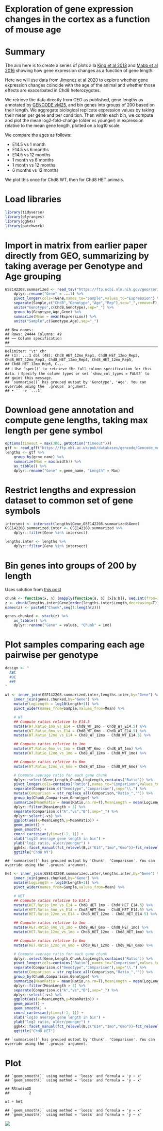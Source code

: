 Exploration of gene expression changes in the cortex as a function of
mouse age
================

# Summary

The aim here is to create a series of plots a la [King et al
2013](https://www.nature.com/articles/nature12504) and [Mabb et al
2016](https://journals.plos.org/plosone/article?id=10.1371/journal.pone.0156439)
showing how gene expression changes as a function of gene length.

Here we will use data from [Jimenez et al
2020](https://molecularautism.biomedcentral.com/articles/10.1186/s13229-020-00369-8)
to explore whether gene expression changes coincide with the age of the
animal and whether those effects are exacerbated in Chd8 heterozygotes.

We retrieve the data directly from GEO as published, gene lengths as
annotated by [GENCODE
vM25](https://www.gencodegenes.org/mouse/release_M25.html), and bin
genes into groups of 200 based on their length. We aggregate biological
replicate expression values by taking their mean per gene and per
condition. Then within each bin, we compute and plot the mean
log2-fold-change (older vs younger) in expression relative to the mean
gene length, plotted on a log10 scale.

We compare the ages as follows:

-   E14.5 vs 1 month
-   E14.5 vs 6 months
-   E14.5 vs 12 months
-   1 month vs 6 months
-   1 month vs 12 months
-   6 months vs 12 months

We plot this once for Chd8 WT, then for Chd8 HET animals.

# Load libraries

``` r
library(tidyverse)
library(plyranges)
library(ggh4x)
library(patchwork)
```

# Import in matrix from earlier paper directly from GEO, summarizing by taking average per Genotype and Age grouping

``` r
GSE142208.summarized <- read_tsv("https://ftp.ncbi.nlm.nih.gov/geo/series/GSE142nnn/GSE142208/suppl/GSE142208_Chd8_WT_HET_VST_normCounts_matrix.txt.gz") %>%
    dplyr::rename("Gene" = ...1) %>%
    pivot_longer(cols=!Gene,names_to="Sample",values_to="Expression") %>%
    separate(Sample,c("Chd8","Genotype","Age","Rep"),sep="_",remove=F) %>%
    unite("Genotype",c(Chd8,Genotype),sep="_") %>%
    group_by(Genotype,Age,Gene) %>%
    summarize(Mean = mean(Expression)) %>%
    unite("Sample",c(Genotype,Age),sep="_") 
```

    ## New names:
    ## Rows: 24444 Columns: 49
    ## ── Column specification
    ## ─────────────────────────────────────────────────────────────────────────────────────────────────────────────── Delimiter: "\t" chr
    ## (1): ...1 dbl (48): Chd8_HET_12mo_Rep1, Chd8_HET_12mo_Rep2, Chd8_HET_12mo_Rep3, Chd8_HET_12mo_Rep4, Chd8_HET_12mo_Rep5,
    ## Chd8_HET_12mo_Rep6, C...
    ## ℹ Use `spec()` to retrieve the full column specification for this data. ℹ Specify the column types or set `show_col_types = FALSE` to
    ## quiet this message.
    ## `summarise()` has grouped output by 'Genotype', 'Age'. You can override using the `.groups` argument.
    ## • `` -> `...1`

# Download gene annotation and compute gene lengths, taking max length per gene symbol

``` r
options(timeout = max(300, getOption("timeout")))
gtf <- read_gff("https://ftp.ebi.ac.uk/pub/databases/gencode/Gencode_mouse/release_M25/gencode.vM25.annotation.gtf.gz")
lengths <- gtf %>%
    group_by(gene_name) %>% 
    summarize(Max = max(width)) %>% 
    as_tibble() %>%
    dplyr::rename("Gene" = gene_name, "Length" = Max)
```

# Restrict lengths and expression dataset to common set of gene symbols

``` r
intersect <- intersect(lengths$Gene,GSE142208.summarized$Gene)
GSE142208.summarized.inter <- GSE142208.summarized %>%
    dplyr::filter(Gene %in% intersect)

lengths.inter <- lengths %>%
    dplyr::filter(Gene %in% intersect)
```

# Bin genes into groups of 200 by length

Uses solution from [this post](https://stackoverflow.com/a/27626007)

``` r
chunk <- function(x, n) (mapply(function(a, b) (x[a:b]), seq.int(from=1, to=length(x), by=n), pmin(seq.int(from=1, to=length(x), by=n)+(n-1), length(x)), SIMPLIFY=FALSE))
z <- chunk(lengths.inter$Gene[order(lengths.inter$Length,decreasing=T)],200)
names(z) <- paste0("Chunk",seq(1:length(z)))

genes.chunked <- stack(z) %>% 
    as_tibble() %>%
    dplyr::rename("Gene" = values, "Chunk" = ind)
```

# Plot samples comparing each age pairwise per genotype

``` r
design <- "
  ABC
  #DE
  ##F
"

wt <- inner_join(GSE142208.summarized.inter,lengths.inter,by="Gene") %>%
    inner_join(genes.chunked,by="Gene") %>%
    mutate(LogLength = log10(Length+1)) %>%
    pivot_wider(names_from=Sample,values_from=Mean) %>%

    # WT
    ## Compute ratios relative to E14.5
    mutate(WT.Ratio_1mo_vs_E14 = Chd8_WT_1mo - Chd8_WT_E14.5) %>%
    mutate(WT.Ratio_6mo_vs_E14 = Chd8_WT_6mo - Chd8_WT_E14.5) %>%
    mutate(WT.Ratio_12mo_vs_E14 = Chd8_WT_12mo - Chd8_WT_E14.5) %>%

    ## Compute ratios relative to 1mo
    mutate(WT.Ratio_6mo_vs_1mo = Chd8_WT_6mo - Chd8_WT_1mo) %>%
    mutate(WT.Ratio_12mo_vs_1mo = Chd8_WT_12mo - Chd8_WT_1mo) %>%

    ## Compute ratios relative to 6mo
    mutate(WT.Ratio_12mo_vs_6mo = Chd8_WT_12mo - Chd8_WT_6mo) %>%   

    # Compute average ratio for each gene chunk 
    dplyr::select(Gene,Length,Chunk,LogLength,contains("Ratio")) %>%
    pivot_longer(cols=contains("Ratio"),names_to="Comparison",values_to="Ratio") %>%
    separate(Comparison,c("Genotype","Comparison"),sep="\\.") %>%
    mutate(Comparison = str_replace_all(Comparison,"Ratio_","")) %>%
    group_by(Chunk,Comparison,Genotype) %>%
    summarize(MeanRatio = mean(Ratio,na.rm=T),MeanLength = mean(LogLength,na.rm=T),n = dplyr::n()) %>%
    dplyr::filter(MeanLength > 3) %>%
    separate(Comparison,c("A","vs","B"),sep="_") %>%
    dplyr::select(-vs) %>%
    ggplot(aes(x=MeanLength,y=MeanRatio)) +
    geom_point() +
    geom_smooth() +
    coord_cartesian(ylim=c(-1, 1)) +
    xlab("log10 average gene length in bin") +
    ylab("log2 ratio, older/younger") +
    ggh4x::facet_manual(fct_relevel(B,c("E14","1mo","6mo"))~fct_relevel(A,c("1mo","6mo","12mo")),design = design,strip = strip_split(c("right", "top"))) +
    ggtitle("Chd8 WT")
```

    ## `summarise()` has grouped output by 'Chunk', 'Comparison'. You can override using the `.groups` argument.

``` r
het <- inner_join(GSE142208.summarized.inter,lengths.inter,by="Gene") %>%
    inner_join(genes.chunked,by="Gene") %>%
    mutate(LogLength = log10(Length+1)) %>%
    pivot_wider(names_from=Sample,values_from=Mean) %>%

    # HET
    ## Compute ratios relative to E14.5
    mutate(HET.Ratio_1mo_vs_E14 = Chd8_HET_1mo - Chd8_HET_E14.5) %>%
    mutate(HET.Ratio_6mo_vs_E14 = Chd8_HET_6mo - Chd8_HET_E14.5) %>%
    mutate(HET.Ratio_12mo_vs_E14 = Chd8_HET_12mo - Chd8_HET_E14.5) %>%

    ## Compute ratios relative to 1mo
    mutate(HET.Ratio_6mo_vs_1mo = Chd8_HET_6mo - Chd8_HET_1mo) %>%
    mutate(HET.Ratio_12mo_vs_1mo = Chd8_HET_12mo - Chd8_HET_1mo) %>%

    ## Compute ratios relative to 6mo
    mutate(HET.Ratio_12mo_vs_6mo = Chd8_HET_12mo - Chd8_HET_6mo) %>%    

    # Compute average ratio for each gene chunk 
    dplyr::select(Gene,Length,Chunk,LogLength,contains("Ratio")) %>%
    pivot_longer(cols=contains("Ratio"),names_to="Comparison",values_to="Ratio") %>%
    separate(Comparison,c("Genotype","Comparison"),sep="\\.") %>%
    mutate(Comparison = str_replace_all(Comparison,"Ratio_","")) %>%
    group_by(Chunk,Comparison,Genotype) %>%
    summarize(MeanRatio = mean(Ratio,na.rm=T),MeanLength = mean(LogLength,na.rm=T),n = dplyr::n()) %>%
    dplyr::filter(MeanLength > 3) %>%
    separate(Comparison,c("A","vs","B"),sep="_") %>%
    dplyr::select(-vs) %>%
    ggplot(aes(x=MeanLength,y=MeanRatio)) +
    geom_point() +
    geom_smooth() +
    coord_cartesian(ylim=c(-1, 1)) +
    xlab("log10 average gene length in bin") +
    ylab("log2 ratio, older/younger") +
    ggh4x::facet_manual(fct_relevel(B,c("E14","1mo","6mo"))~fct_relevel(A,c("1mo","6mo","12mo")),design = design,strip = strip_split(c("right", "top"))) +
    ggtitle("Chd8 HET")
```

    ## `summarise()` has grouped output by 'Chunk', 'Comparison'. You can override using the `.groups` argument.

# Plot

    ## `geom_smooth()` using method = 'loess' and formula = 'y ~ x'
    ## `geom_smooth()` using method = 'loess' and formula = 'y ~ x'

    ## RStudioGD 
    ##         2

``` r
wt + het
```

    ## `geom_smooth()` using method = 'loess' and formula = 'y ~ x'
    ## `geom_smooth()` using method = 'loess' and formula = 'y ~ x'

![](GSE142208_figure.png)<!-- -->

